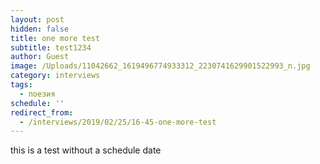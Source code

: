 ```yaml
---
layout: post
hidden: false
title: one more test
subtitle: test1234
author: Guest
image: /Uploads/11042662_1619496774933312_2230741629901522993_n.jpg
category: interviews
tags:
  - поезия
schedule: ''
redirect_from:
  - /interviews/2019/02/25/16-45-one-more-test
---
```


this is a test without a schedule date
